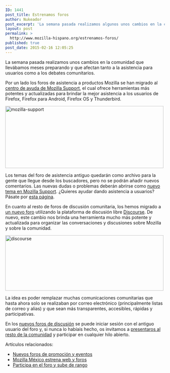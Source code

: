 ```yaml
---
ID: 1441
post_title: Estrenamos foros
author: Nukeador
post_excerpt: 'La semana pasada realizamos algunos unos cambios en la comunidad que llev&aacute;bamos meses preparando y que afectan tanto a la asistencia para usuarios como a los debates comunitarios.'
layout: post
permalink: >
  http://www.mozilla-hispano.org/estrenamos-foros/
published: true
post_date: 2015-02-16 12:05:25
---
```

<p>La semana pasada realizamos unos cambios en la comunidad que llevábamos meses preparando y que afectan tanto a la asistencia para usuarios como a los debates comunitarios.</p>
<p>Por un lado los foros de asistencia a productos Mozilla se han migrado al <a href="https://support.mozilla.org/">centro de ayuda de Mozilla Support</a>, el cual ofrece herramientas más potentes y actualizadas para brindar la mejor asistencia a los usuarios de Firefox, Firefox para Android, Firefox OS y Thunderbird.</p>
<p><a href="https://support.mozilla.org/es/questions"><img class="aligncenter wp-image-28886 size-full" src="http://www.mozilla-hispano.org/wp-content/uploads/mozilla-support-e1424033133525.jpg" alt="mozilla-support" width="500" height="196" /></a></p>
<p>Los temas del foro de asistencia antiguo quedarán como archivo para la gente que llegue desde los buscadores, pero no se podrán añadir nuevos comentarios. Las nuevas dudas o problemas deberán abrirse como <a href="https://support.mozilla.org/es/questions/new">nuevo tema en Mozilla Support</a>. ¿Quieres ayudar dando asistencia a usuarios? Pásate por <a href="https://support.mozilla.org/es/get-involved/questions">esta página</a>.</p>
<p>En cuanto al resto de foros de discusión comunitaria, los hemos migrado a <a href="https://foro.mozilla-hispano.org/">un nuevo foro</a> utilizando la plataforma de discusión libre <a href="http://discourse.org/">Discourse</a>. De nuevo, este cambio nos brinda una herramienta mucho más potente y actualizada para organizar las conversaciones y discusiones sobre Mozilla y sobre la comunidad.</p>
<p><a href="https://foro.mozilla-hispano.org/"><img class="aligncenter wp-image-28887 size-full" src="http://www.mozilla-hispano.org/wp-content/uploads/discourse-e1424033171892.jpg" alt="discourse" width="500" height="175" /></a></p>
<p>La idea es poder remplazar muchas comunicaciones comunitarias que hasta ahora solo se realizaban por correo electrónico (principalmente listas de correo y alias) y que sean más transparentes, accesibles, rápidas y participativas.</p>
<p>En los <a href="https://foro.mozilla-hispano.org/">nuevos foros de discusión</a> se puede iniciar sesión con el antiguo usuario del foro y, si nunca lo habíais hecho, os invitamos a <a href="https://foro.mozilla-hispano.org/c/presentaciones-mentoria">presentaros al resto de la comunidad</a> y participar en cualquier hilo abierto.</p>
<div class='yarpp-related-rss'>
<p>Artículos relacionados:<ul>
<li><a href='http://www.mozilla-hispano.org/nuevos-foros-de-promocion-y-eventos/' rel='bookmark' title='Nuevos foros de promoción y eventos'>Nuevos foros de promoción y eventos</a></li>
<li><a href='http://www.mozilla-hispano.org/mozilla-mexico-estrena-web-y-foros/' rel='bookmark' title='Mozilla México estrena web y foros'>Mozilla México estrena web y foros</a></li>
<li><a href='http://www.mozilla-hispano.org/participa-en-el-foro-y-sube-de-rango/' rel='bookmark' title='Participa en el foro y sube de rango'>Participa en el foro y sube de rango</a></li>
</ul></p>
</div>
